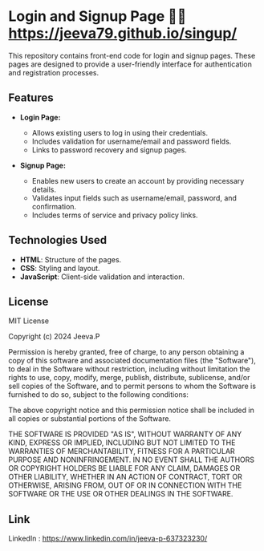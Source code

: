 # Login and Signup Page  🐱‍🏍   https://jeeva79.github.io/singup/



This repository contains front-end code for login and signup pages. These pages are designed to provide a user-friendly interface for authentication and registration processes.

## Features

- **Login Page:**
  - Allows existing users to log in using their credentials.
  - Includes validation for username/email and password fields.
  - Links to password recovery and signup pages.

- **Signup Page:**
  - Enables new users to create an account by providing necessary details.
  - Validates input fields such as username/email, password, and confirmation.
  - Includes terms of service and privacy policy links.

## Technologies Used

- **HTML**: Structure of the pages.
- **CSS**: Styling and layout.
- **JavaScript**: Client-side validation and interaction.

## License

MIT License

Copyright (c) 2024 Jeeva.P

Permission is hereby granted, free of charge, to any person obtaining a copy
of this software and associated documentation files (the "Software"), to deal
in the Software without restriction, including without limitation the rights
to use, copy, modify, merge, publish, distribute, sublicense, and/or sell
copies of the Software, and to permit persons to whom the Software is
furnished to do so, subject to the following conditions:

The above copyright notice and this permission notice shall be included in all
copies or substantial portions of the Software.

THE SOFTWARE IS PROVIDED "AS IS", WITHOUT WARRANTY OF ANY KIND, EXPRESS OR
IMPLIED, INCLUDING BUT NOT LIMITED TO THE WARRANTIES OF MERCHANTABILITY,
FITNESS FOR A PARTICULAR PURPOSE AND NONINFRINGEMENT. IN NO EVENT SHALL THE
AUTHORS OR COPYRIGHT HOLDERS BE LIABLE FOR ANY CLAIM, DAMAGES OR OTHER
LIABILITY, WHETHER IN AN ACTION OF CONTRACT, TORT OR OTHERWISE, ARISING FROM,
OUT OF OR IN CONNECTION WITH THE SOFTWARE OR THE USE OR OTHER DEALINGS IN THE
SOFTWARE.

## Link

LinkedIn : https://www.linkedin.com/in/jeeva-p-637323230/


